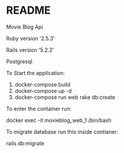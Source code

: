 # README

Movie Blog Api

Ruby version '2.5.3'

Rails version '5.2.2'

Postgresql

To Start the application:

1. docker-compose build
2. docker-compose up -d
3. docker-compose run web rake db:create

To enter the container run:

docker exec -it movieblog_web_1 /bin/bash

To migrate database run this inside contianer:

rails db:migrate
